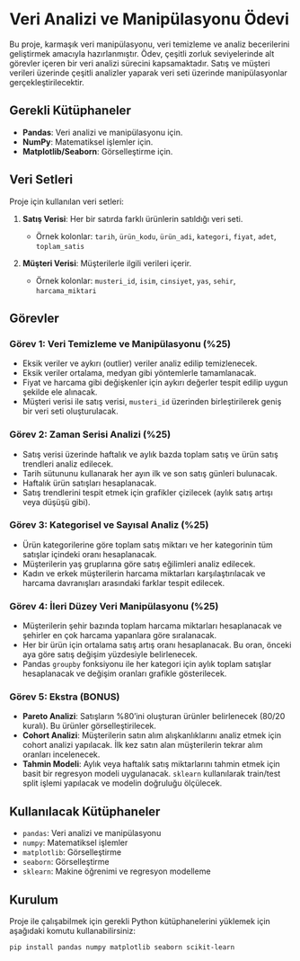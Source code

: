 # Veri Analizi ve Manipülasyonu Ödevi

Bu proje, karmaşık veri manipülasyonu, veri temizleme ve analiz becerilerini geliştirmek amacıyla hazırlanmıştır. Ödev, çeşitli zorluk seviyelerinde alt görevler içeren bir veri analizi sürecini kapsamaktadır. Satış ve müşteri verileri üzerinde çeşitli analizler yaparak veri seti üzerinde manipülasyonlar gerçekleştirilecektir.

## Gerekli Kütüphaneler
- **Pandas**: Veri analizi ve manipülasyonu için.
- **NumPy**: Matematiksel işlemler için.
- **Matplotlib/Seaborn**: Görselleştirme için.

## Veri Setleri
Proje için kullanılan veri setleri:
1. **Satış Verisi**: Her bir satırda farklı ürünlerin satıldığı veri seti.
   - Örnek kolonlar: `tarih`, `ürün_kodu`, `ürün_adi`, `kategori`, `fiyat`, `adet`, `toplam_satis`
   
2. **Müşteri Verisi**: Müşterilerle ilgili verileri içerir.
   - Örnek kolonlar: `musteri_id`, `isim`, `cinsiyet`, `yas`, `sehir`, `harcama_miktari`

## Görevler

### Görev 1: Veri Temizleme ve Manipülasyonu (%25)
- Eksik veriler ve aykırı (outlier) veriler analiz edilip temizlenecek.
- Eksik veriler ortalama, medyan gibi yöntemlerle tamamlanacak.
- Fiyat ve harcama gibi değişkenler için aykırı değerler tespit edilip uygun şekilde ele alınacak.
- Müşteri verisi ile satış verisi, `musteri_id` üzerinden birleştirilerek geniş bir veri seti oluşturulacak.

### Görev 2: Zaman Serisi Analizi (%25)
- Satış verisi üzerinde haftalık ve aylık bazda toplam satış ve ürün satış trendleri analiz edilecek.
- Tarih sütununu kullanarak her ayın ilk ve son satış günleri bulunacak.
- Haftalık ürün satışları hesaplanacak.
- Satış trendlerini tespit etmek için grafikler çizilecek (aylık satış artışı veya düşüşü gibi).

### Görev 3: Kategorisel ve Sayısal Analiz (%25)
- Ürün kategorilerine göre toplam satış miktarı ve her kategorinin tüm satışlar içindeki oranı hesaplanacak.
- Müşterilerin yaş gruplarına göre satış eğilimleri analiz edilecek.
- Kadın ve erkek müşterilerin harcama miktarları karşılaştırılacak ve harcama davranışları arasındaki farklar tespit edilecek.

### Görev 4: İleri Düzey Veri Manipülasyonu (%25)
- Müşterilerin şehir bazında toplam harcama miktarları hesaplanacak ve şehirler en çok harcama yapanlara göre sıralanacak.
- Her bir ürün için ortalama satış artış oranı hesaplanacak. Bu oran, önceki aya göre satış değişim yüzdesiyle belirlenecek.
- Pandas `groupby` fonksiyonu ile her kategori için aylık toplam satışlar hesaplanacak ve değişim oranları grafikle gösterilecek.

### Görev 5: Ekstra (BONUS)
- **Pareto Analizi**: Satışların %80’ini oluşturan ürünler belirlenecek (80/20 kuralı). Bu ürünler görselleştirilecek.
- **Cohort Analizi**: Müşterilerin satın alım alışkanlıklarını analiz etmek için cohort analizi yapılacak. İlk kez satın alan müşterilerin tekrar alım oranları incelenecek.
- **Tahmin Modeli**: Aylık veya haftalık satış miktarlarını tahmin etmek için basit bir regresyon modeli uygulanacak. `sklearn` kullanılarak train/test split işlemi yapılacak ve modelin doğruluğu ölçülecek.

## Kullanılacak Kütüphaneler
- `pandas`: Veri analizi ve manipülasyonu
- `numpy`: Matematiksel işlemler
- `matplotlib`: Görselleştirme
- `seaborn`: Görselleştirme
- `sklearn`: Makine öğrenimi ve regresyon modelleme

## Kurulum
Proje ile çalışabilmek için gerekli Python kütüphanelerini yüklemek için aşağıdaki komutu kullanabilirsiniz:

```bash
pip install pandas numpy matplotlib seaborn scikit-learn
